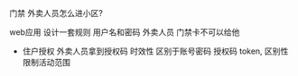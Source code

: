 门禁
外卖人员怎么进小区?

web应用 设计一套规则
用户名和密码
外卖人员 门禁卡不可以给他

- 住户授权
外卖人员拿到授权码 时效性 区别于账号密码
授权码 token, 区别性 限制活动范围
